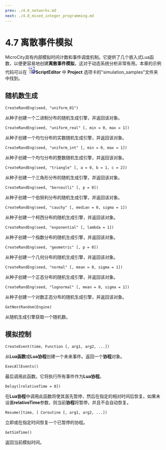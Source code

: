 ```yaml
---
prev: ./4.6_networks.md
next: ./4.8_mixed_integer_programming.md
---
```

# 4.7 离散事件模拟
MicroCity具有内部模拟时间计数和事件调度机制。它提供了几个嵌入式Lua函数，以便更容易地创建**离散事件模拟**，这对于动态系统分析非常有用。本章的示例代码可以在 ![图标](./imgs/icon_script_editor.png)**ScriptEditor** 中 **Project** 选项卡的"simulation_samples"文件夹中找到。
## 随机数生成
```lua:no-line-numbers
CreateRandEng(seed, "uniform_01")
```

从种子创建一个二进制分布的随机生成引擎，并返回该对象。

```lua:no-line-numbers
CreateRandEng(seed, "uniform_real" [, min = 0, max = 1])
```

从种子创建一个均匀分布的实数随机生成引擎，并返回该对象。

```lua:no-line-numbers
CreateRandEng(seed, "uniform_int" [, min = 0, max = 1])
```

从种子创建一个均匀分布的整数随机生成引擎，并返回该对象。

```lua:no-line-numbers
CreateRandEng(seed, "triangle" [, a = 0, b = 1, c = 2])
```

从种子创建一个三角形分布的随机生成引擎，并返回该对象。

```lua:no-line-numbers
CreateRandEng(seed, "bernoulli" [, p = 0])
```

从种子创建一个伯努利分布的随机生成引擎，并返回该对象。

```lua:no-line-numbers
CreateRandEng(seed, "cauchy" [, median = 0, sigma = 1])
```

从种子创建一个柯西分布的随机生成引擎，并返回该对象。

```lua:no-line-numbers
CreateRandEng(seed, "exponential" [, lambda = 1])
```

从种子创建一个指数分布的随机生成引擎，并返回该对象。

```lua:no-line-numbers
CreateRandEng(seed, "geometric" [, p = 0])
```

从种子创建一个几何分布的随机生成引擎，并返回该对象。

```lua:no-line-numbers
CreateRandEng(seed, "normal" [, mean = 0, sigma = 1])
```

从种子创建一个正态分布的随机生成引擎，并返回该对象。

```lua:no-line-numbers
CreateRandEng(seed, "lognormal" [, mean = 0, sigma = 1])
```

从种子创建一个对数正态分布的随机生成引擎，并返回该对象。

```lua:no-line-numbers
GetNextRandom(Engine)
```

从随机生成引擎获取一个随机数。

## 模拟控制

```lua:no-line-numbers
CreateEvent(time, Function [, arg1, arg2, ...])
```

从**Lua函数**或**Lua协程**创建一个未来事件。返回一个**协程**对象。

```lua:no-line-numbers
ExecAllEvents()
```

最后调用此函数。它将执行所有事件作为**Lua协程**。

```lua:no-line-numbers
Delay([relativeTime = 0])
```

在**Lua协程**中调用此函数将使其首先暂停，然后在指定的相对时间后恢复。如果未设置**relativeTime**参数，则当前**协程**将暂停，并且不会自动恢复。

```lua:no-line-numbers
Resume([time, ] Coroutine [, arg1, arg2, ...])
```

立即或在指定时间恢复一个已暂停的协程。

```lua:no-line-numbers
GetSimTime()
```

返回当前模拟时间。